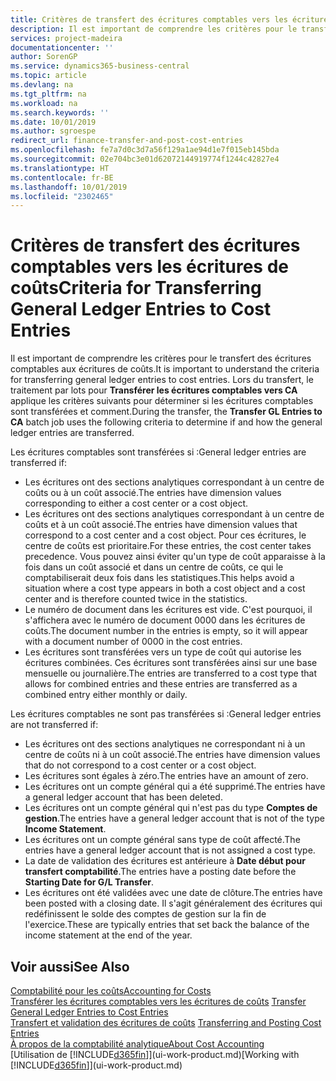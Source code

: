 ```yaml
---
title: Critères de transfert des écritures comptables vers les écritures de coûts | Microsoft Docs
description: Il est important de comprendre les critères pour le transfert des écritures comptables aux écritures de coûts. Lors du transfert, le traitement par lots pour **Transférer les écritures comptables vers CA** applique les critères suivants pour déterminer si les écritures comptables sont transférées et comment.
services: project-madeira
documentationcenter: ''
author: SorenGP
ms.service: dynamics365-business-central
ms.topic: article
ms.devlang: na
ms.tgt_pltfrm: na
ms.workload: na
ms.search.keywords: ''
ms.date: 10/01/2019
ms.author: sgroespe
redirect_url: finance-transfer-and-post-cost-entries
ms.openlocfilehash: fe7a7d0c3d7a56f129a1ae94d1e7f015eb145bda
ms.sourcegitcommit: 02e704bc3e01d62072144919774f1244c42827e4
ms.translationtype: HT
ms.contentlocale: fr-BE
ms.lasthandoff: 10/01/2019
ms.locfileid: "2302465"
---
```

# <a name="criteria-for-transferring-general-ledger-entries-to-cost-entries"></a><span data-ttu-id="2d431-104">Critères de transfert des écritures comptables vers les écritures de coûts</span><span class="sxs-lookup"><span data-stu-id="2d431-104">Criteria for Transferring General Ledger Entries to Cost Entries</span></span>
<span data-ttu-id="2d431-105">Il est important de comprendre les critères pour le transfert des écritures comptables aux écritures de coûts.</span><span class="sxs-lookup"><span data-stu-id="2d431-105">It is important to understand the criteria for transferring general ledger entries to cost entries.</span></span> <span data-ttu-id="2d431-106">Lors du transfert, le traitement par lots pour **Transférer les écritures comptables vers CA** applique les critères suivants pour déterminer si les écritures comptables sont transférées et comment.</span><span class="sxs-lookup"><span data-stu-id="2d431-106">During the transfer, the **Transfer GL Entries to CA** batch job uses the following criteria to determine if and how the general ledger entries are transferred.</span></span>  

<span data-ttu-id="2d431-107">Les écritures comptables sont transférées si :</span><span class="sxs-lookup"><span data-stu-id="2d431-107">General ledger entries are transferred if:</span></span>  

-   <span data-ttu-id="2d431-108">Les écritures ont des sections analytiques correspondant à un centre de coûts ou à un coût associé.</span><span class="sxs-lookup"><span data-stu-id="2d431-108">The entries have dimension values corresponding to either a cost center or a cost object.</span></span>  
-   <span data-ttu-id="2d431-109">Les écritures ont des sections analytiques correspondant à un centre de coûts et à un coût associé.</span><span class="sxs-lookup"><span data-stu-id="2d431-109">The entries have dimension values that correspond to a cost center and a cost object.</span></span> <span data-ttu-id="2d431-110">Pour ces écritures, le centre de coûts est prioritaire.</span><span class="sxs-lookup"><span data-stu-id="2d431-110">For these entries, the cost center takes precedence.</span></span> <span data-ttu-id="2d431-111">Vous pouvez ainsi éviter qu'un type de coût apparaisse à la fois dans un coût associé et dans un centre de coûts, ce qui le comptabiliserait deux fois dans les statistiques.</span><span class="sxs-lookup"><span data-stu-id="2d431-111">This helps avoid a situation where a cost type appears in both a cost object and a cost center and is therefore counted twice in the statistics.</span></span>  
-   <span data-ttu-id="2d431-112">Le numéro de document dans les écritures est vide. C'est pourquoi, il s'affichera avec le numéro de document 0000 dans les écritures de coûts.</span><span class="sxs-lookup"><span data-stu-id="2d431-112">The document number in the entries is empty, so it will appear with a document number of 0000 in the cost entries.</span></span>  
-   <span data-ttu-id="2d431-113">Les écritures sont transférées vers un type de coût qui autorise les écritures combinées. Ces écritures sont transférées ainsi sur une base mensuelle ou journalière.</span><span class="sxs-lookup"><span data-stu-id="2d431-113">The entries are transferred to a cost type that allows for combined entries and these entries are transferred as a combined entry either monthly or daily.</span></span>  

<span data-ttu-id="2d431-114">Les écritures comptables ne sont pas transférées si :</span><span class="sxs-lookup"><span data-stu-id="2d431-114">General ledger entries are not transferred if:</span></span>  

-   <span data-ttu-id="2d431-115">Les écritures ont des sections analytiques ne correspondant ni à un centre de coûts ni à un coût associé.</span><span class="sxs-lookup"><span data-stu-id="2d431-115">The entries have dimension values that do not correspond to a cost center or a cost object.</span></span>  
-   <span data-ttu-id="2d431-116">Les écritures sont égales à zéro.</span><span class="sxs-lookup"><span data-stu-id="2d431-116">The entries have an amount of zero.</span></span>  
-   <span data-ttu-id="2d431-117">Les écritures ont un compte général qui a été supprimé.</span><span class="sxs-lookup"><span data-stu-id="2d431-117">The entries have a general ledger account that has been deleted.</span></span>  
-   <span data-ttu-id="2d431-118">Les écritures ont un compte général qui n'est pas du type **Comptes de gestion**.</span><span class="sxs-lookup"><span data-stu-id="2d431-118">The entries have a general ledger account that is not of the type **Income Statement**.</span></span>  
-   <span data-ttu-id="2d431-119">Les écritures ont un compte général sans type de coût affecté.</span><span class="sxs-lookup"><span data-stu-id="2d431-119">The entries have a general ledger account that is not assigned a cost type.</span></span>  
-   <span data-ttu-id="2d431-120">La date de validation des écritures est antérieure à **Date début pour transfert comptabilité**.</span><span class="sxs-lookup"><span data-stu-id="2d431-120">The entries have a posting date before the **Starting Date for G/L Transfer**.</span></span>  
-   <span data-ttu-id="2d431-121">Les écritures ont été validées avec une date de clôture.</span><span class="sxs-lookup"><span data-stu-id="2d431-121">The entries have been posted with a closing date.</span></span> <span data-ttu-id="2d431-122">Il s'agit généralement des écritures qui redéfinissent le solde des comptes de gestion sur la fin de l'exercice.</span><span class="sxs-lookup"><span data-stu-id="2d431-122">These are typically entries that set back the balance of the income statement at the end of the year.</span></span>  

## <a name="see-also"></a><span data-ttu-id="2d431-123">Voir aussi</span><span class="sxs-lookup"><span data-stu-id="2d431-123">See Also</span></span>  
[<span data-ttu-id="2d431-124">Comptabilité pour les coûts</span><span class="sxs-lookup"><span data-stu-id="2d431-124">Accounting for Costs</span></span>](finance-manage-cost-accounting.md)  
 <span data-ttu-id="2d431-125">[Transférer les écritures comptables vers les écritures de coûts](finance-how-to-transfer-general-ledger-entries-to-cost-entries.md) </span><span class="sxs-lookup"><span data-stu-id="2d431-125">[Transfer General Ledger Entries to Cost Entries](finance-how-to-transfer-general-ledger-entries-to-cost-entries.md) </span></span>  
 <span data-ttu-id="2d431-126">[Transfert et validation des écritures de coûts](finance-transfer-and-post-cost-entries.md) </span><span class="sxs-lookup"><span data-stu-id="2d431-126">[Transferring and Posting Cost Entries](finance-transfer-and-post-cost-entries.md) </span></span>  
 [<span data-ttu-id="2d431-127">À propos de la comptabilité analytique</span><span class="sxs-lookup"><span data-stu-id="2d431-127">About Cost Accounting</span></span>](finance-about-cost-accounting.md)  
 <span data-ttu-id="2d431-128">[Utilisation de [!INCLUDE[d365fin](includes/d365fin_md.md)]](ui-work-product.md)</span><span class="sxs-lookup"><span data-stu-id="2d431-128">[Working with [!INCLUDE[d365fin](includes/d365fin_md.md)]](ui-work-product.md)</span></span>
